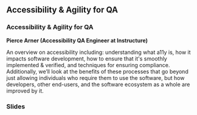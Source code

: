 ## Accessibility & Agility for QA

### Accessibility & Agility for QA
__Pierce Arner (Accessibility QA Engineer at Instructure)__

An overview on accessibility including: understanding what a11y is, how it impacts software development, how to ensure that it's smoothly implemented & verified, and techniques for ensuring compliance. Additionally, we’ll look at the benefits of these processes that go beyond just allowing individuals who require them to use the software, but how developers, other end-users, and the software ecosystem as a whole are improved by it.

### Slides
